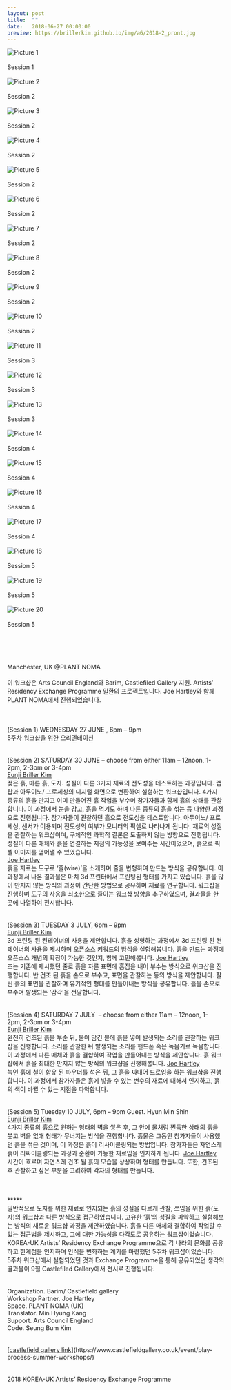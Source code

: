 ```yaml
---
layout: post
title:  ""
date:   2018-06-27 00:00:00
preview: https://brillerkim.github.io/img/a6/2018-2_pront.jpg
---
```


![Picture 1](https://brillerkim.github.io/img/a6/2018-2_1.jpg)
<br>
<br>
Session 1
<br>
<br>
![Picture 2](https://brillerkim.github.io/img/a6/2018-2_4.jpg)
<br>
<br>
Session 2
<br>
<br>
![Picture 3](https://brillerkim.github.io/img/a6/2018-2_5.jpg)
<br>
<br>
Session 2
<br>
<br>
![Picture 4](https://brillerkim.github.io/img/a6/2018-2_6.jpg)
<br>
<br>
Session 2
<br>
<br>
![Picture 5](https://brillerkim.github.io/img/a6/2018-2_7.jpg)
<br>
<br>
Session 2
<br>
<br>
![Picture 6](https://brillerkim.github.io/img/a6/2018-2_10.jpg)
<br>
<br>
Session 2
<br>
<br>
![Picture 7](https://brillerkim.github.io/img/a6/2018-2_12.jpg)
<br>
<br>
Session 2
<br>
<br>
![Picture 8](https://brillerkim.github.io/img/a6/2018-2_14.jpg)
<br>
<br>
Session 2
<br>
<br>
![Picture 9](https://brillerkim.github.io/img/a6/2018-2_15.jpg)
<br>
<br>
Session 2
<br>
<br>
![Picture 10](https://brillerkim.github.io/img/a6/2018-2_16.jpg)
<br>
<br>
Session 2
<br>
<br>
![Picture 11](https://brillerkim.github.io/img/a6/2018-2_19.jpg)
<br>
<br>
Session 3
<br>
<br>
![Picture 12](https://brillerkim.github.io/img/a6/2018-2_20.jpg)
<br>
<br>
Session 3
<br>
<br>
![Picture 13](https://brillerkim.github.io/img/a6/2018-2_22.jpg)
<br>
<br>
Session 3
<br>
<br>
![Picture 14](https://brillerkim.github.io/img/a6/2018-2_25.jpg)
<br>
<br>
Session 4
<br>
<br>
![Picture 15](https://brillerkim.github.io/img/a6/2018-2_26.jpg)
<br>
<br>
Session 4
<br>
<br>
![Picture 16](https://brillerkim.github.io/img/a6/2018-2_27.jpg)
<br>
<br>
Session 4
<br>
<br>
![Picture 17](https://brillerkim.github.io/img/a6/2018-2_28.jpg)
<br>
<br>
Session 4
<br>
<br>
![Picture 18](https://brillerkim.github.io/img/a6/2018-2_29.jpg)
<br>
<br>
Session 5
<br>
<br>
![Picture 19](https://brillerkim.github.io/img/a6/2018-2_31.jpg)
<br>
<br>
Session 5
<br>
<br>
![Picture 20](https://brillerkim.github.io/img/a6/2018-2_32.jpg)
<br>
<br>
Session 5
<br>
<br>


<br>
<br>
<br>
Manchester, UK @PLANT NOMA<br>
<br>
이 워크샵은 Arts Council England와 Barim, Castlefiled Gallery 지원. Artists’ Residency Exchange Programme 일환의 프로젝트입니다. Joe Hartley와 함께 PLANT NOMA에서 진행되었습니다.<br>  
<br>
<br>
<br>
(Session 1) WEDNESDAY 27 JUNE , 6pm – 9pm<br>
5주차 워크샵을 위한 오리엔테이션<br> 
<br>
<br>
(Session 2) SATURDAY 30 JUNE – choose from either 11am – 12noon, 1-2pm, 2-3pm or 3-4pm<br>
<U>Eunji Briller Kim</U><br>
젖은 흙, 마른 흙, 도자. 성질이 다른 3가지 재료의 전도성을 테스트하는 과정입니다. 랩탑과 아두이노/ 프로세싱의 디지털 화면으로 변환하여 실험하는 워크샵입니다.
4가지 종류의 흙을 만지고 이미 만들어진 흙 작업을 부수며 참가자들과 함께 흙의 상태를 관찰합니다. 이 과정에서 눈을 감고, 흙을 먹기도 하며 다른 종류의 흙을 섞는 등 다양한 과정으로 진행됩니다. 참가자들이 관찰하던 흙으로 전도성을 테스트합니다. 아두이노/ 프로세싱, 센서가 이용되며 전도성의 여부가 모니터의 픽셀로 나타나게 됩니다. 재료의 성질을 관찰하는 워크샵이며, 구체적인 과학적 결론은 도출하지 않는 방향으로 진행됩니다. 성질이 다른 매체와 흙을 연결하는 지점의 가능성을 보여주는 시간이었으며, 흙으로 픽셀 이미지를 얻어낼 수 있었습니다.<br> 
<U>Joe Hartley</U><br>
흙을 자르는 도구로 ‘줄(wire)’을 소개하며 줄을 변형하여 만드는 방식을 공유합니다. 이 과정에서 나온 결과물은 마치 3d 프린터에서 프린팅된 형태를 가지고 있습니다. 흙을 많이 만지지 않는 방식의 과정이 간단한 방법으로 공유하며 재료를 연구합니다. 워크샵을 진행하며 도구의 사용을 최소한으로 줄이는 워크샵 방향을 추구하였으며, 결과물을 한 곳에 나열하여 전시합니다.<br>
<br>
<br>
(Session 3) TUESDAY 3 JULY, 6pm – 9pm<br>
<U>Eunji Briller Kim</U><br>
3d 프린팅 된 컨테이너의 사용을 제안합니다. 흙을 성형하는 과정에서 3d 프린팅 된 컨테이너의 사용을 제시하며 오픈소스 키워드의 방식을 실험해봅니다. 흙을 만드는 과정에 오픈소스 개념의 확장이 가능한 것인지, 함께 고민해봅니다.
<U>Joe Hartley</U><br>
조는 기존에 제시했던 줄로 흙을 자른 표면에 흠집을 내어 부수는 방식으로 워크샵을 진행합니다. 반 건조 된 흙을 손으로 부수고, 표면을 관찰하는 등의 방식을 제안합니다. 잘린 흙의 표면을 관찰하며 유기적인 형태를 만들어내는 방식을 공유합니다. 흙을 손으로 부수며 발생되는 ‘감각’을 전달합니다.<br> 
<br>
<br>
(Session 4) SATURDAY 7 JULY  – choose from either 11am – 12noon, 1-2pm, 2-3pm or 3-4pm<br>
<U>Eunji Briller Kim</U><br>
완전히 건조된 흙을 부순 뒤, 물이 담긴 볼에 흙을 넣어 발생되는 소리를 관찰하는 워크샵을 진행합니다.
소리를 관찰한 뒤 발생되는 소리를 핸드폰 혹은 녹음기로 녹음합니다. 이 과정에서 다른 매체와 흙을 결합하여 작업을 만들어내는 방식을 제안합니다. 흙 워크샵에서 흙을 최대한 만지지 않는 방식의 워크샵을 진행해봅니다.
<U>Joe Hartley</U><br>
녹인 흙에 철이 함유 된 파우더를 섞은 뒤, 그 흙을 짜내어 드로잉을 하는 워크샵을 진행합니다. 이 과정에서 참가자들은 흙에 넣을 수 있는 변수의 재료에 대해서 인지하고, 흙의 색이 바뀔 수 있는 지점을 파악합니다.<br> 
<br>
<br>
(Session 5) Tuesday 10 JULY, 6pm – 9pm Guest. Hyun Min Shin<br>
<U>Eunji Briller Kim</U><br>
4가지 종류의 흙으로 원하는 형태의 벽을 쌓은 후, 그 안에 물처럼 찐득한 상태의 흙을 붓고 벽을 없애 형태가 무너지는 방식을 진행합니다.
흙물은 그동안 참가자들이 사용했던 흙을 섞은 것이며, 이 과정은 흙이 리사이클링되는 방법입니다. 참가자들은 자연스레 흙이 리싸이클링되는 과정과 순환이 가능한 재료임을 인지하게 됩니다.  
<U>Joe Hartley</U><br>
시간이 흐르며 자연스레 건조 될 흙의 모습을 상상하며 형태를 만듭니다. 또한, 건조된 후 관찰하고 싶은 부분을 고려하여 각자의 형태를 만듭니다.<br>
<br>
<br>
<br>
*****<br>
일반적으로 도자를 위한 재료로 인지되는 흙의 성질을 다르게 관찰, 쓰임을 위한 흙(도자)의 워크샵과 다른 방식으로 접근하였습니다. 고유한 ‘흙’의 성질을 파악하고 실험해보는 방식의 새로운 워크샵 과정을 제안하였습니다. 흙을 다른 매체와 결합하여 작업할 수 있는 접근법을 제시하고, 그에 대한 가능성을 다각도로 공유하는 워크샵이었습니다. KOREA-UK Artists’ Residency Exchange Programme으로 각 나라의 문화를 공유하고 한계점을 인지하며 인식을 변화하는 계기를 마련했던 5주차 워크샵이었습니다.<br> 
5주차 워크샵에서 실험되었던 것과 Exchange Programme을 통해 공유되었던 생각의 결과물이 9월 Castlefiled Gallery에서 전시로 진행됩니다.<br>            
<br>
<br>
Organization. Barim/ Castlefield gallery<br>
Workshop Partner. Joe Hartley<br>
Space. PLANT NOMA (UK)<br>
Translator. Min Hyung Kang<br>
Support. Arts Council England<br>
Code. Seung Bum Kim<br>
<br>
<br>
[<U>castlefield gallery link</U>](https://www.castlefieldgallery.co.uk/event/play-process-summer-workshops/)<br>
<br>
<br>
2018 KOREA-UK Artists’ Residency Exchange Programme
<br>
